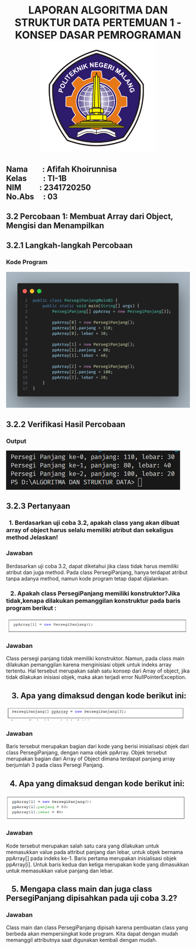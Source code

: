 
<h1 align="center">LAPORAN ALGORITMA DAN STRUKTUR DATA
PERTEMUAN 1 - KONSEP DASAR PEMROGRAMAN

<br>
<img src="picture/logopolinema.png" height="300">
</h1>

<h2>Nama &nbsp;&nbsp;&nbsp;&nbsp;&nbsp;&nbsp;&nbsp;:&nbsp;Afifah Khoirunnisa
<br>
Kelas &nbsp;&nbsp;&nbsp;&nbsp;&nbsp;&nbsp;&nbsp;&nbsp;:&nbsp;TI-1B
<br>
NIM&nbsp;&nbsp;&nbsp;&nbsp;&nbsp;&nbsp;&nbsp;&nbsp;&nbsp;&nbsp;:&nbsp;2341720250
<br>
No.Abs&nbsp;&nbsp;&nbsp;&nbsp;&nbsp;:&nbsp;03</h2>

## 3.2 Percobaan 1: Membuat Array dari Object, Mengisi dan Menampilkan
## 3.2.1 Langkah-langkah Percobaan
### Kode Program
<img src="picture/codePercobaan1.png">

## 3.2.2 Verifikasi Hasil Percobaan
### Output
<img src="picture/outputPercobaan1.png">

## 3.2.3 Pertanyaan
### &nbsp;&nbsp;1. Berdasarkan uji coba 3.2, apakah class yang akan dibuat array of object harus selalu memiliki atribut dan sekaligus method Jelaskan!
### Jawaban
Berdasarkan uji coba 3.2, dapat diketahui jika class tidak harus memiliki atribut dan juga method. Pada class PersegiPanjang, hanya terdapat atribut tanpa adanya method, namun kode program tetap dapat dijalankan.

### &nbsp;&nbsp; 2. Apakah class PersegiPanjang memiliki konstruktor?Jika tidak,kenapa dilakukan pemanggilan konstruktur pada baris program berikut :
<img src="picture/p1-per2.png">

### Jawaban
Class persegi panjang tidak memiliki konstruktor. Namun, pada class main dilakukan pemanggilan karena menginisiasi objek untuk indeks array tertentu. Hal tersebut merupakan salah satu konsep dari Array of object, jika tidak dilakukan inisiasi objek, maka akan terjadi error NullPointerException. 

## &nbsp;&nbsp; 3. Apa yang dimaksud dengan kode berikut ini:
<img src="picture/p1-per3.png">

### Jawaban
Baris tersebut merupakan bagian dari kode yang berisi inisialisasi objek dari class PersegiPanjang, dengan nama objek ppArray. Objek tersebut merupakan bagian dari Array of Object dimana terdapat panjang array berjumlah 3 pada class Persegi Panjang. 

## &nbsp;&nbsp;4. Apa yang dimaksud dengan kode berikut ini:
<img src="picture/p1-per4.png">

### Jawaban
Kode tersebut merupakan salah satu cara yang dilakukan untuk memasukkan value pada attribut panjang dan lebar, untuk objek bernama ppArray[] pada indeks ke-1. Baris pertama merupakan inisialisasi objek ppArray[i]. Untuk baris kedua dan ketiga merupakan kode yang dimasukkan untuk memasukkan value panjang dan lebar.

## &nbsp;&nbsp; 5. Mengapa class main dan juga class PersegiPanjang dipisahkan pada uji coba 3.2?
### Jawaban
Class main dan class PersegiPanjang dipisah karena pembuatan class yang berbeda akan mempersingkat kode program. Kita dapat dengan mudah memanggil attributnya saat digunakan kembali dengan mudah. 





